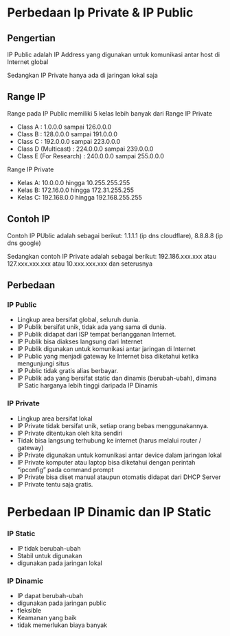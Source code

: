 # Perbedaan Ip Private & IP Public
## Pengertian
IP Public adalah IP Address yang digunakan untuk komunikasi antar host di Internet global

Sedangkan IP Private hanya ada di jaringan lokal saja
## Range IP
Range pada IP Public memiliki 5 kelas lebih banyak dari Range IP Private
- Class A  : 1.0.0.0 sampai 126.0.0.0
- Class B : 128.0.0.0 sampai 191.0.0.0
- Class C : 192.0.0.0 sampai 223.0.0.0
- Class D (Multicast)  : 224.0.0.0 sampai 239.0.0.0
- Class E (For Research)  : 240.0.0.0 sampai 255.0.0.0

Range IP Private
- Kelas A: 10.0.0.0 hingga 10.255.255.255
- Kelas B: 172.16.0.0 hingga 172.31.255.255
- Kelas C: 192.168.0.0 hingga 192.168.255.255
## Contoh IP 
Contoh IP PUblic adalah sebagai berikut:
1.1.1.1 (ip dns cloudflare), 8.8.8.8 (ip dns google)

Sedangkan contoh IP Private adalah sebagai berikut:
192.186.xxx.xxx atau 127.xxx.xxx.xxx atau 10.xxx.xxx.xxx dan seterusnya

## Perbedaan
### IP Public
- Lingkup area bersifat global, seluruh dunia.
- IP Publik bersifat unik, tidak ada yang sama di dunia.
- IP Publik didapat dari ISP tempat berlangganan Internet.
- IP Publik bisa diakses langsung dari Internet
- IP Publik digunakan untuk komunikasi antar jaringan di Internet
- IP Public yang menjadi gateway ke Internet bisa diketahui ketika mengunjungi situs
- IP Public tidak gratis alias berbayar.
- IP Publik ada yang bersifat static dan dinamis (berubah-ubah), dimana IP Satic harganya lebih tinggi daripada IP Dinamis

### IP Private
- Lingkup area bersifat lokal
- IP Private tidak bersifat unik, setiap orang bebas menggunakannya.
- IP Private ditentukan oleh kita sendiri
- Tidak bisa langsung terhubung ke internet (harus melalui router / gateway)
- IP Private digunakan untuk komunikasi antar device dalam jaringan lokal
- IP Private komputer atau laptop bisa diketahui dengan perintah “ipconfig” pada command prompt
- IP Private bisa diset manual ataupun otomatis didapat dari DHCP Server
- IP Private tentu saja gratis.


# Perbedaan IP Dinamic dan IP Static
### IP Static
- IP tidak berubah-ubah
- Stabil untuk digunakan
- digunakan pada jaringan lokal

### IP Dinamic
- IP dapat berubah-ubah
- digunakan pada jaringan public
- fleksible
- Keamanan yang baik
- tidak memerlukan biaya banyak